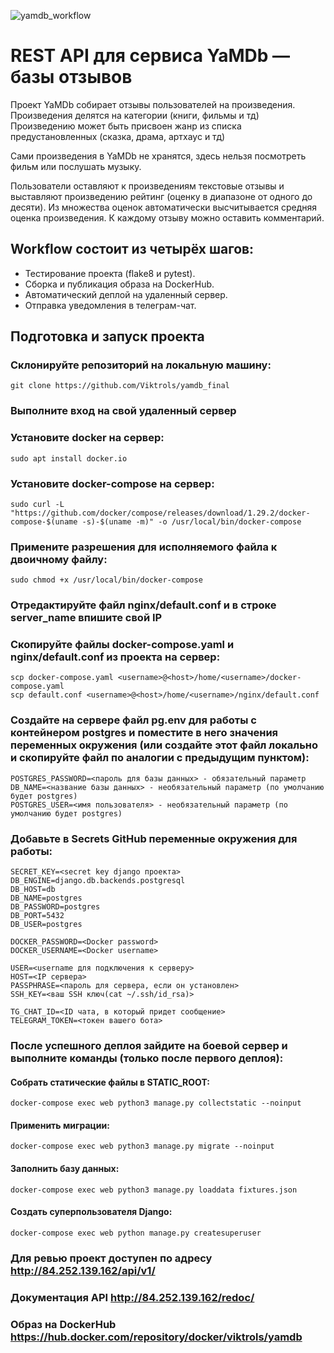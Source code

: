 ![yamdb_workflow](https://github.com/Viktrols/yamdb_final/actions/workflows/yamdb_workflow.yml/badge.svg?branch=master)

# REST API для сервиса YaMDb — базы отзывов
Проект YaMDb собирает отзывы пользователей на произведения. Произведения делятся на категории (книги, фильмы и тд) Произведению может быть присвоен жанр из списка предустановленных (сказка, драма, артхаус и тд)

Сами произведения в YaMDb не хранятся, здесь нельзя посмотреть фильм или послушать музыку.

Пользователи оставляют к произведениям текстовые отзывы и выставляют произведению рейтинг (оценку в диапазоне от одного до десяти). Из множества оценок автоматически высчитывается средняя оценка произведения. К каждому отзыву можно оставить комментарий.

## Workflow состоит из четырёх шагов:
- Тестирование проекта (flake8 и pytest).
- Сборка и публикация образа на DockerHub.
- Автоматический деплой на удаленный сервер.
- Отправка уведомления в телеграм-чат.

## Подготовка и запуск проекта
### Склонируйте репозиторий на локальную машину:
```
git clone https://github.com/Viktrols/yamdb_final
```
### Выполните вход на свой удаленный сервер

### Установите docker на сервер:
```
sudo apt install docker.io 
```
### Установите docker-compose на сервер:
```
sudo curl -L "https://github.com/docker/compose/releases/download/1.29.2/docker-compose-$(uname -s)-$(uname -m)" -o /usr/local/bin/docker-compose
```
### Примените разрешения для исполняемого файла к двоичному файлу:
```
sudo chmod +x /usr/local/bin/docker-compose
```
### Отредактируйте файл nginx/default.conf и в строке server_name впишите свой IP
### Скопируйте файлы docker-compose.yaml и nginx/default.conf из проекта на сервер:
```
scp docker-compose.yaml <username>@<host>/home/<username>/docker-compose.yaml
scp default.conf <username>@<host>/home/<username>/nginx/default.conf
```
### Создайте на сервере файл pg.env для работы с контейнером postgres и поместите в него значения переменных окружения (или создайте этот файл локально и скопируйте файл по аналогии с предыдущим пунктом):
```
POSTGRES_PASSWORD=<пароль для базы данных> - обязательный параметр
DB_NAME=<название базы данных> - необязательный параметр (по умолчанию будет postgres)
POSTGRES_USER=<имя пользователя> - необязательный параметр (по умолчанию будет postgres)
```
### Добавьте в Secrets GitHub переменные окружения для работы:
```
SECRET_KEY=<secret key django проекта>
DB_ENGINE=django.db.backends.postgresql
DB_HOST=db
DB_NAME=postgres
DB_PASSWORD=postgres
DB_PORT=5432
DB_USER=postgres

DOCKER_PASSWORD=<Docker password>
DOCKER_USERNAME=<Docker username>

USER=<username для подключения к серверу>
HOST=<IP сервера>
PASSPHRASE=<пароль для сервера, если он установлен>
SSH_KEY=<ваш SSH ключ(cat ~/.ssh/id_rsa)>

TG_CHAT_ID=<ID чата, в который придет сообщение>
TELEGRAM_TOKEN=<токен вашего бота>
```
### После успешного деплоя зайдите на боевой сервер и выполните команды (только после первого деплоя):
#### Собрать статические файлы в STATIC_ROOT:
```
docker-compose exec web python3 manage.py collectstatic --noinput
```
#### Применить миграции:
```
docker-compose exec web python3 manage.py migrate --noinput
```
#### Заполнить базу данных:
```
docker-compose exec web python3 manage.py loaddata fixtures.json
```
#### Создать суперпользователя Django:
```
docker-compose exec web python manage.py createsuperuser
```
### Для ревью проект доступен по адресу http://84.252.139.162/api/v1/
### Документация API http://84.252.139.162/redoc/
### Образ на DockerHub https://hub.docker.com/repository/docker/viktrols/yamdb
